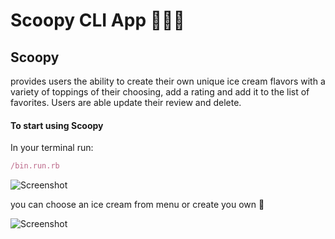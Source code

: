 
Scoopy CLI App 🍧🍦🍨
===============

## Scoopy 
provides users the ability to create their own unique ice cream flavors with a variety of toppings of their choosing,
add a rating and add it to the list of favorites.
Users are able update their review and delete.


#### To start using Scoopy


In your terminal run:
```ruby
/bin.run.rb
```

![Screenshot](https://raw.githubusercontent.com/tshlos/ruby-project-alt-guidelines-sea01-seng-ft-071320/noa-taci/Screenshot%20.png)

you can choose an ice cream from menu or create you own 🍧

![Screenshot](https://raw.githubusercontent.com/tshlos/ruby-project-alt-guidelines-sea01-seng-ft-071320/noa-taci/Menu.png)
